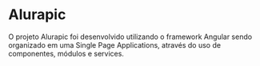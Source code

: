 # Alurapic

O projeto Alurapic foi desenvolvido utilizando o framework Angular sendo organizado em uma Single Page Applications, através do uso de componentes, módulos e services.
